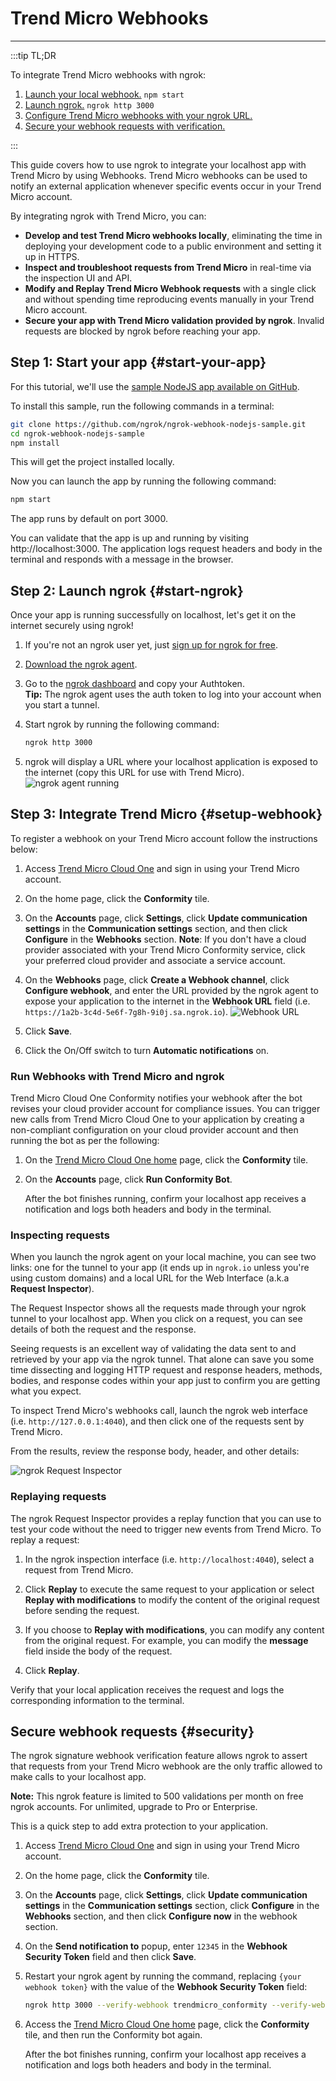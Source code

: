 # Trend Micro Webhooks
------------

:::tip TL;DR

To integrate Trend Micro webhooks with ngrok:
1. [Launch your local webhook.](#start-your-app) `npm start`
1. [Launch ngrok.](#start-ngrok) `ngrok http 3000`
1. [Configure Trend Micro webhooks with your ngrok URL.](#setup-webhook)
1. [Secure your webhook requests with verification.](#security)

:::


This guide covers how to use ngrok to integrate your localhost app with Trend Micro by using Webhooks.
Trend Micro webhooks can be used to notify an external application whenever specific events occur in your Trend Micro account. 

By integrating ngrok with Trend Micro, you can:

- **Develop and test Trend Micro webhooks locally**, eliminating the time in deploying your development code to a public environment and setting it up in HTTPS.
- **Inspect and troubleshoot requests from Trend Micro** in real-time via the inspection UI and API.
- **Modify and Replay Trend Micro Webhook requests** with a single click and without spending time reproducing events manually in your Trend Micro account.
- **Secure your app with Trend Micro validation provided by ngrok**. Invalid requests are blocked by ngrok before reaching your app.


## **Step 1**: Start your app {#start-your-app}

For this tutorial, we'll use the [sample NodeJS app available on GitHub](https://github.com/ngrok/ngrok-webhook-nodejs-sample). 

To install this sample, run the following commands in a terminal:

```bash
git clone https://github.com/ngrok/ngrok-webhook-nodejs-sample.git
cd ngrok-webhook-nodejs-sample
npm install
```

This will get the project installed locally.

Now you can launch the app by running the following command: 

```bash
npm start
```

The app runs by default on port 3000. 

You can validate that the app is up and running by visiting http://localhost:3000. The application logs request headers and body in the terminal and responds with a message in the browser.


## **Step 2**: Launch ngrok {#start-ngrok}

Once your app is running successfully on localhost, let's get it on the internet securely using ngrok! 

1. If you're not an ngrok user yet, just [sign up for ngrok for free](https://ngrok.com/signup).

1. [Download the ngrok agent](https://ngrok.com/download).

1. Go to the [ngrok dashboard](https://dashboard.ngrok.com) and copy your Authtoken. <br />
    **Tip:** The ngrok agent uses the auth token to log into your account when you start a tunnel.
    
1. Start ngrok by running the following command:
    ```bash
    ngrok http 3000
    ```

1. ngrok will display a URL where your localhost application is exposed to the internet (copy this URL for use with Trend Micro).
    ![ngrok agent running](/img/integrations/launch_ngrok_tunnel.png)


## **Step 3**: Integrate Trend Micro {#setup-webhook}

To register a webhook on your Trend Micro account follow the instructions below:

1. Access [Trend Micro Cloud One](https://cloudone.trendmicro.com/) and sign in using your Trend Micro account.

1. On the home page, click the **Conformity** tile.

1. On the **Accounts** page, click **Settings**, click **Update communication settings** in the **Communication settings** section, and then click **Configure** in the **Webhooks** section. 
    **Note**: If you don't have a cloud provider associated with your Trend Micro Conformity service, click your preferred cloud provider and associate a service account.

1. On the **Webhooks** page, click **Create a Webhook channel**, click **Configure webhook**, and enter the URL provided by the ngrok agent to expose your application to the internet in the **Webhook URL** field (i.e. `https://1a2b-3c4d-5e6f-7g8h-9i0j.sa.ngrok.io`).
    ![Webhook URL](img/ngrok_url_configuration_trendmicro.png)

1. Click **Save**.

1. Click the On/Off switch to turn **Automatic notifications** on.


### Run Webhooks with Trend Micro and ngrok

Trend Micro Cloud One Conformity notifies your webhook after the bot revises your cloud provider account for compliance issues.
You can trigger new calls from Trend Micro Cloud One to your application by creating a non-compliant configuration on your cloud provider account and then running the bot as per the following:

1. On the [Trend Micro Cloud One home](https://cloudone.trendmicro.com/home) page, click the **Conformity** tile.

1. On the **Accounts** page, click **Run Conformity Bot**.

    After the bot finishes running, confirm your localhost app receives a notification and logs both headers and body in the terminal.


### Inspecting requests

When you launch the ngrok agent on your local machine, you can see two links: one for the tunnel to your app (it ends up in `ngrok.io` unless you're using custom domains) and a local URL for the Web Interface (a.k.a **Request Inspector**).

The Request Inspector shows all the requests made through your ngrok tunnel to your localhost app. When you click on a request, you can see details of both the request and the response.

Seeing requests is an excellent way of validating the data sent to and retrieved by your app via the ngrok tunnel. That alone can save you some time dissecting and logging HTTP request and response headers, methods, bodies, and response codes within your app just to confirm you are getting what you expect.

To inspect Trend Micro's webhooks call, launch the ngrok web interface (i.e. `http://127.0.0.1:4040`), and then click one of the requests sent by Trend Micro.

From the results, review the response body, header, and other details:

![ngrok Request Inspector](img/ngrok_introspection_trendmicro_webhooks.png)


### Replaying requests

The ngrok Request Inspector provides a replay function that you can use to test your code without the need to trigger new events from Trend Micro. To replay a request:

1. In the ngrok inspection interface (i.e. `http://localhost:4040`), select a request from Trend Micro.

1. Click **Replay** to execute the same request to your application or select **Replay with modifications** to modify the content of the original request before sending the request.

1. If you choose to **Replay with modifications**, you can modify any content from the original request. For example, you can modify the **message** field inside the body of the request.

1. Click **Replay**.

Verify that your local application receives the request and logs the corresponding information to the terminal.


## Secure webhook requests {#security}

The ngrok signature webhook verification feature allows ngrok to assert that requests from your Trend Micro webhook are the only traffic allowed to make calls to your localhost app.

**Note:** This ngrok feature is limited to 500 validations per month on free ngrok accounts. For unlimited, upgrade to Pro or Enterprise.

This is a quick step to add extra protection to your application.

1. Access [Trend Micro Cloud One](https://cloudone.trendmicro.com/) and sign in using your Trend Micro account.

1. On the home page, click the **Conformity** tile.

1. On the **Accounts** page, click **Settings**, click **Update communication settings** in the **Communication settings** section, click **Configure** in the **Webhooks** section, and then click **Configure now** in the webhook section.

1. On the **Send notification to** popup, enter `12345` in the **Webhook Security Token** field and then click **Save**.

1. Restart your ngrok agent by running the command, replacing `{your webhook token}` with the value of the **Webhook Security Token** field:
    ```bash
    ngrok http 3000 --verify-webhook trendmicro_conformity --verify-webhook-secret {your webhook token}
    ```

1. Access the [Trend Micro Cloud One home](https://cloudone.trendmicro.com/home) page, click the **Conformity** tile, and then run the Conformity bot again.

    After the bot finishes running, confirm your localhost app receives a notification and logs both headers and body in the terminal.
